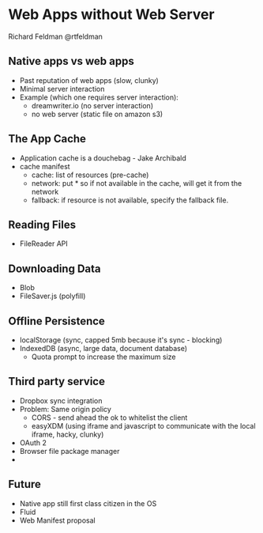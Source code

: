 Web Apps without Web Server
===========================

Richard Feldman
@rtfeldman

## Native apps vs web apps
- Past reputation of web apps (slow, clunky)
- Minimal server interaction
- Example (which one requires server interaction):
    + dreamwriter.io (no server interaction)
    + no web server (static file on amazon s3)

## The App Cache

<html manifest="http://example.com/my-app.cache">

- Application cache is a douchebag - Jake Archibald
- cache manifest
    + cache: list of resources (pre-cache)
    + network: put * so if not available in the cache, will get it from the network
    + fallback: if resource is not available, specify the fallback file.

## Reading Files
- FileReader API

## Downloading Data
- Blob
- FileSaver.js (polyfill)

## Offline Persistence
- localStorage (sync, capped 5mb because it's sync - blocking)
- IndexedDB (async, large data, document database)
    + Quota prompt to increase the maximum size

## Third party service
- Dropbox sync integration
- Problem: Same origin policy
    + CORS - send ahead the ok to whitelist the client
    + easyXDM (using iframe and javascript to communicate with the local iframe, hacky, clunky)
- OAuth 2
- Browser file package manager
- 

## Future
- Native app still first class citizen in the OS
- Fluid
- Web Manifest proposal